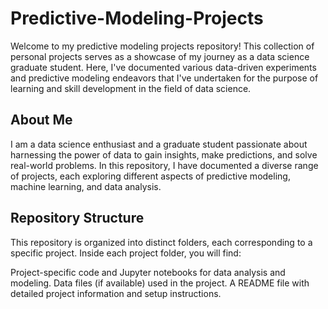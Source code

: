 # Predictive-Modeling-Projects

Welcome to my predictive modeling projects repository! This collection of personal projects serves as a showcase of my journey as a data science graduate student. Here, I've documented various data-driven experiments and predictive modeling endeavors that I've undertaken for the purpose of learning and skill development in the field of data science.

## About Me

I am a data science enthusiast and a graduate student passionate about harnessing the power of data to gain insights, make predictions, and solve real-world problems. In this repository, I have documented a diverse range of projects, each exploring different aspects of predictive modeling, machine learning, and data analysis.

## Repository Structure

This repository is organized into distinct folders, each corresponding to a specific project. Inside each project folder, you will find:

Project-specific code and Jupyter notebooks for data analysis and modeling.
Data files (if available) used in the project.
A README file with detailed project information and setup instructions.
